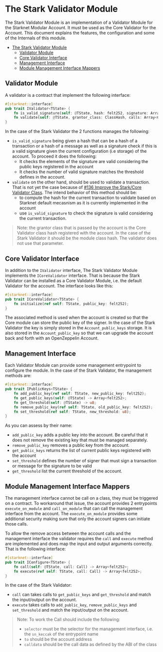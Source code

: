 # The Stark Validator Module

The Stark Validator Module is an implementation of a Validator Module for the
Starknet Modular Account. It must be used as the Core Validator for the Account.
This document explains the features, the configuration and some of the Internals
of this module.

- [The Stark Validator Module](#the-stark-validator-module)
  - [Validator Module](#validator-module)
  - [Core Validator Interface](#core-validator-interface)
  - [Management Interface](#management-interface)
  - [Module Management Interface Mappers](#module-management-interface-mappers)

## Validator Module

A validator is a contract that implement the following interface:

```rust
#[starknet::interface]
pub trait IValidator<TState> {
    fn is_valid_signature(self: @TState, hash: felt252, signature: Array<felt252>) -> felt252;
    fn validate(self: @TState, grantor_class: ClassHash, calls: Array<Call>) -> felt252;
}
```

In the case of the Stark Validator the 2 functions manages the following:

- `is_valid_signature` being given a hash that can be a hash of a
  transaction or a hash of a message as well as a signature check if this is a
  valid signature given the current configuration (i.e storage) of the account.
  To proceed it does the following:
  - It checks the elements of the signature are valid considering the public
    keys registered in the account
  - It checks the number of valid signature matches the threshold defines in
    the account.
- `validate` on the other hand, should be used to validate a transaction. That
  is not yet the case because of [#136 Improve the Stark/Core Validator Class](https://github.com/0xknwn/starknet-modular-account/issues/136). The intend
  behavior of this method should be:
  - to compute the hash for the current transaction to validate based on
    Starknet default mecasnism as it is currently implemented in the account
  - use `is_valid_signature` to check the signature is valid considering the
    current transaction.

> Note: the grantor class that is passed by the account is the Core Validator
> class hash registered with the account. In the case of the Stark Validator
> it should be the module class hash. The validator does not use that parameter.

## Core Validator Interface

In addition to the `IValidator` interface, The Stark Validator Module implements
the `ICoreValidator` interface. That is because the Stark Validator can be
installed as a Core Validator Module, i.e. the default Validator for the account.
The interface looks like this:

```rust
#[starknet::interface]
pub trait ICoreValidator<TState> {
    fn initialize(ref self: TState, public_key: felt252);
}
```

The associated method is used when the account is created so that the Core
module can store the public key of the signer. In the case of the Stark
Validator the key is simply stored in the `Account_public_keys` storage. It
is also stored in the `Account_public_key` so that we can upgrade the account
back and forth with an OpenZeppelin Account.

## Management Interface

Each Validator Module can provide some management entrypoint to configure the
module. In the case of the Stark Validator, the management methods are:

```rust
#[starknet::interface]
pub trait IPublicKeys<TState> {
    fn add_public_key(ref self: TState, new_public_key: felt252);
    fn get_public_keys(self: @TState) -> Array<felt252>;
    fn get_threshold(self: @TState) -> u8;
    fn remove_public_key(ref self: TState, old_public_key: felt252);
    fn set_threshold(ref self: TState, new_threshold: u8);
}
```

As you can assess by their name:

- `add_public_key` adds a public key into the account. Be careful that it does
  not remove the existing key that must be managed separately.
- `remove_public_key` removes a public key from the account.
- `get_public_keys` returns the list of current public keys registered with
  the account
- `set_threshold` defines the number of signer that must sign a transaction or
  message for the signature to be valid
- `get_threshold` list the current threshold of the account.

## Module Management Interface Mappers

The management interface cannot be call on a class, they must be triggered on
a contract. To workaround that issue, the account provides 2 entrypoints
`execute_on_module` and `call_on_module` that can call the management
interface from the account. The `execute_on_module` provides some additional
security making sure that only the account signers can initiate those calls.

To allow the remove access between the account calls and the management
interface the validator requires the `call` and `execute` method are implemented
and does map the input and output arguments correctly. That is the following
interface:

```rust
#[starknet::interface]
pub trait IConfigure<TState> {
    fn call(self: @TState, call: Call) -> Array<felt252>;
    fn execute(ref self: TState, call: Call) -> Array<felt252>;
}
```

In the case of the Stark Validator:

- `call` can takes calls to `get_public_keys` and `get_threshold` and match the
  input/output on the account.
- `execute` takes calls to `add_public_key`, `remove_public_keys` and
  `set_threshold` and match the input/output on the account.


> Note: To work the Call should include the following:
> - `selector` must be the selector for the management interface, i.e. the
>   `sn_keccak` of the entrypoint name
> - `to` should be the account address
> - `calldata` should be the call data as defined by the ABI of the class
